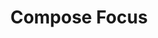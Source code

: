 ---
  id: "1828"
  fieldLayoutId: "89"
  uid: "b633fdbd-903a-4d2f-8eb5-3eab8d5ded53"
  enabled: "1"
  archived: "0"
  dateCreated: "2018-04-12 19:39:44"
  dateUpdated: "2019-01-28 02:47:23"
  siteSettingsId: "1828"
  slug: "compose-focus"
  siteId: "1"
  uri: "patterns/web/entry/compose-focus"
  enabledForSite: "1"
  sectionId: "2"
  typeId: "2"
  authorId: "1"
  postdateCreated: "2018-04-12 19:39:00"
  expirydateCreated: null
  contentId: "1828"
  title: "Compose Focus"
  field_allColorsComputed: null
  field_allColorsComputedIllustration: null
  field_allColorsComputedThumbnail: null
  field_appDescription: null
  field_appDescriptionSentiment: null
  field_audio: "0"
  field_authorFaq: null
  field_bgThumbPosition: "center top"
  field_body: null
  field_captureSize: null
  field_categoriesRaw: "visibility,\nkeeping context,"
  field_categoryInPlainText: null
  field_coldThumbTransform: null
  field_colorPalette: null
  field_contributorName: null
  field_contributorUrl: null
  field_coverColor: null
  field_dominantColor: null
  field_externalContributor: "0"
  field_fetchWebsiteData: null
  field_fullName: null
  field_gfycatSource: null
  field_gif: "0"
  field_gumletUrl: null
  field_gumletUrlNoPreParse: null
  field_howHelps: "<p><strong>Keeping Context and Visibility.</strong></p>\n<p>Facebook uses this interaction to create a transition between states. </p>\n<p>This behavior allows users to have differentiated mental models for consuming and composing content which helps the user to remain in context and avoid situations like accidentally posting content.</p>\n<p>This interaction is also a smart alternative to similar techniques like modals that are known to have some visibility issues and therefore perform worse when trying to keep the user in context.</p>"
  field_howWorks: "<p>In the Facebook Web App, the main news feed page has several interaction points. One key interaction point is the creation/sharing of content. To start composing a new post, Facebook users have to click on the text input box that lives above the rest of the news feeds.</p>\n<p><br />When a user clicks on the box with the intention of creating a new post, the whole user interface switches to a different visual mode in which the compose container becomes more visually prominent by being the only component in the page that remains unchanged.</p>\n<p>The rest of the user interface gets obscured by a translucent dark layer. This state change creates a visual effect in which the compose box is the only component grabbing the user's attention.</p>"
  field_iconColors: null
  field_iconComputedColors: null
  field_illustrationSource: null
  field_imagePathRaw: "https://s3-us-west-2.amazonaws.com/waveguideio/captures/waves/facebook-focus.png"
  field_imageTextOcr: null
  field_depthArticleBody: null
  field_lpSentimentScore: null
  field_lpUrl: null
  field_mediaEmbed: "<figure><img src=\"{asset:2078:url||https://s3-us-west-2.amazonaws.com/waveguideio/captures/waves/facebook-focus.png}\" alt=\"\" /></figure>"
  field_mobileId: null
  field_mobileShotSrc: null
  field_newsObject: null
  field_pageFetchJsonString: null
  field_patternSrc: "Facebook"
  field_platformRaw: "Web"
  field_qualityDescription: null
  field_rawResponse: null
  field_readingDuration: null
  field_readingDurationSeconds: null
  field_readingEaseLevel: null
  field_readingEaseScore: null
  field_references: null
  field_screenshotColors: null
  field_screenshotComputedColors: null
  field_sourceFromArchive: null
  field_strategyDescription: null
  field_thumbColors: null
  field_thumbVideoUrl: null
  field_webDescription: null
  field_webTitle: null
  field_what: "<p>This is a solution found in the Facebook Web App. When a user starts writing a post, the container switches to a focus mode where everything in the viewport but the input box, gets obscured under a dark translucent layer.</p>"
  root: null
  lft: null
  rgt: null
  level: null
  structureId: null
  layout: layouts/post.njk
---